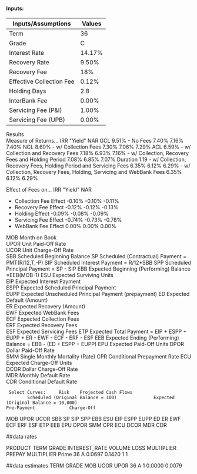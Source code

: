 #### Inputs: 

| Inputs/Assumptions          | Values         |
| --------------------------- | -------------- |
| Term                        | 36             |
| Grade                       | C              |
| Interest Rate               | 14.17%         |
| Recovery Rate               | 9.50%          |
| Recovery Fee                | 18%            |
| Effective Collection Fee    | 0.12%          |
| Holding Days                | 2.8            |
| InterBank Fee               | 0.00%          |
| Servicing Fee (P&I)         | 1.00%          |
| Servicing Fee (UPB)         | 0.00%          |
			

Results											
			Measure of Returns…						IRR	"Yield"	NAR
GCL	9.51%		   - No Fees						7.40%	7.16%	7.40%
NCL	8.60%		  - w/ Collection Fees						7.30%	7.06%	7.29%
ACL	6.59%		  - w/ Collection and Recovery Fees						7.18%	6.93%	7.16%
			  - w/ Collection, Recovery Fees and Holding Period						7.08%	6.85%	7.07%
Duration	1.19		  - w/ Collection, Recovery Fees, Holding Period and Servicing Fees						6.35%	6.12%	6.29%
			  - w/ Collection, Recovery Fees, Holding, Servicing and WebBank Fees						6.35%	6.12%	6.29%


Effect of Fees on… 			IRR	"Yield"	NAR
  -  Collection Fee Effect			-0.10%	-0.10%	-0.11%
  -  Recovery Fee Effect			-0.12%	-0.12%	-0.13%
  -  Holding Effect			-0.09%	-0.08%	-0.09%
  -  Servicing Fee Effect			-0.74%	-0.73%	-0.78%
  - WebBank Fee Effect			0.00%	0.00%	0.00%


MOB	Month on Book	
UPOR	Unit Paid-Off Rate	
UCOR	Unit Charge-Off Rate	
SBB	Scheduled Beginning Balance	
SP	Scheduled (Contractual) Payment	= PMT(R/12,T,-P)
SIP	Scheduled Interest Payment	= R/12*SBB
SPP	Scheduled Principal Payment	= SP - SIP
EBB	Expected Beginning (Performing) Balance	=EEB(MOB-1)
ESU	Expected Surviving Units	
EIP	Expected Interest Payment	
ESPP	Expected Scheduled Principal Payment	
EUPP	Expected Unscheduled Principal Payment (prepayment)	
ED	Expected Default (Amount)	
ER	Expected Recovery (Amount)	
EWF	Expected WebBank Fees	
ECF	Expected Collection Fees	
ERF	Expected Recovery Fees	
ESF	Expected Servicing Fees	
ETP	Expected Total Payment	= EIP + ESPP + EUPP + ER - EWF - ECF - ERF - ESF
EEB	Expected Ending (Performing) Balance	= EBB - (ED + ESPP + EUPP)
EPU	Expected Paid-Off Units	
DPOR	Dollar Paid-Off Rate	
SMM	Single Monthly Mortality (Rate)	
CPR	Conditional Prepayment Rate	
ECU	Expected Charge-Off Units	
DCOR	Dollar Charge-Off Rate	
MDR	Monthly Default Rate	
CDR	Conditional Default Rate	


     Select Curves:		Risk	Projected Cash Flows																								
			Scheduled (Original Balance = 100)				Expected (Original Balance = 10,000)													Pre-Payment				Charge-Off			
MOB	UPOR	UCOR	SBB	SP	SIP	SPP	EBB	ESU	EIP	ESPP	EUPP	ED	ER	EWF	ECF	ERF	ESF	ETP	EEB	EPU	DPOR	SMM	CPR	ECU	DCOR	MDR	CDR

##data rates

PRODUCT	TERM	GRADE	INTEREST_RATE	VOLUME	LOSS MULTIPLIER	PREPAY MULTIPLIER
Prime	36	A	0.0697	0.1420	1	1


##data estimates
TERM	GRADE	MOB	UCOR	UPOR
36	A	1	0.0000	0.0079



